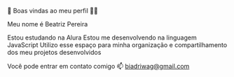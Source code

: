 👋  Boas vindas ao meu perfil 💙💙

Meu nome é Beatriz Pereira

Estou estudando na Alura
Estou me desenvolvendo na linguagem JavaScript
Utilizo esse espaço para minha organização e compartilhamento dos meu projetos desenvolvidos

Você pode entrar em contato comigo 📫
biadriwag@gmail.com
